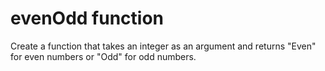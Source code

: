 # evenOdd function
Create a function that takes an integer as an argument and returns "Even" for even numbers or "Odd" for odd numbers.